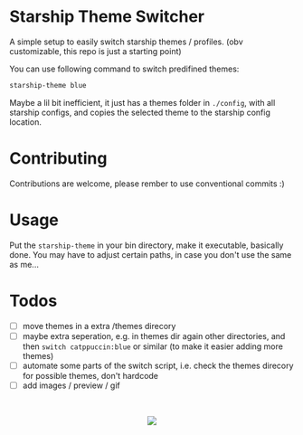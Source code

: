 # Starship Theme Switcher

A simple setup to easily switch starship themes / profiles. (obv customizable, this repo is just a starting point)

You can use following command to switch predifined themes:
```bash
starship-theme blue
```

Maybe a lil bit inefficient, it just has a themes folder in `./config`, with all starship configs, 
and copies the selected theme to the starship config location.

# Contributing

Contributions are welcome, please rember to use conventional commits :)

# Usage

Put the `starship-theme` in your bin directory, make it executable, basically done.
You may have to adjust certain paths, in case you don't use the same as me...

# Todos

- [ ] move themes in a extra /themes direcory
- [ ] maybe extra seperation, e.g. in themes dir again other directories, and then `switch catppuccin:blue` or similar (to make it easier adding more themes)
- [ ] automate some parts of the switch script, i.e. check the themes direcory for possible themes, don't hardcode
- [ ] add images / preview / gif

<br />

<p align="center">
 <a href="https://github.com/a3chron/starship-theme-switcher/LICENSE"><img src="https://img.shields.io/github/license/a3chron/starship-theme-switcher?colorA=363a4f&colorB=b7bdf8&style=for-the-badge"></a>
</p>
